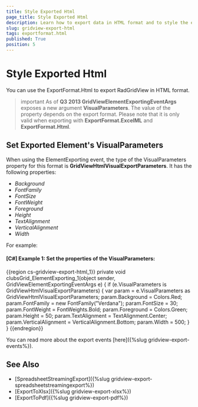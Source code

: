 ```yaml
---
title: Style Exported Html
page_title: Style Exported Html
description: Learn how to export data in HTML format and to style the exported HTML when working with RadGridView - Telerik's {{ site.framework_name }} DataGrid.
slug: gridview-export-html
tags: exportformat.html
published: True
position: 5
---
```


# Style Exported Html

You can use the ExportFormat.Html to export RadGridView in HTML format.

>important As of __Q3 2013 GridViewElementExportingEventArgs__ exposes a new argument __VisualParameters__. The value of the property depends on the export format. Please note that it is only valid when exporting with __ExportFormat.ExcelML__ and __ExportFormat.Html__.
        
## Set Exported Element's VisualParameters 

When using the ElementExporting event, the type of the VisualParameters property for this format is __GridViewHtmlVisualExportParameters__. It has the following properties:
        
* *Background*
* *FontFamily*
* *FontSize*
* *FontWeight* 
* *Foreground*
* *Height*
* *TextAlignment*
* *VerticalAlignment*
* *Width*

For example:
        

#### __[C#] Example 1: Set the properties of the VisualParameters:__

{{region cs-gridview-export-html_1}}
	private void clubsGrid_ElementExporting_1(object sender, GridViewElementExportingEventArgs e)
	{
	    if (e.VisualParameters is GridViewHtmlVisualExportParameters)
	    {
	        var param = e.VisualParameters as GridViewHtmlVisualExportParameters;
	        param.Background = Colors.Red;
	        param.FontFamily = new FontFamily("Verdana");
	        param.FontSize = 30;
	        param.FontWeight = FontWeights.Bold;
	        param.Foreground = Colors.Green;
	        param.Height = 50;
	        param.TextAlignment = TextAlignment.Center;
	        param.VerticalAlignment = VerticalAlignment.Bottom;
	        param.Width = 500;
	    }
	}
{{endregion}}

You can read more about the export events [here]({%slug gridview-export-events%}).

## See Also

* [SpreadsheetStreamingExport]({%slug gridview-export-spreadsheetstreamingexport%})
* [ExportToXlsx]({%slug gridview-export-xlsx%})
* [ExportToPdf]({%slug gridview-export-pdf%})